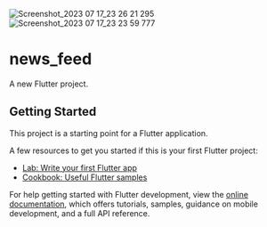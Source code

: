 ![Screenshot_2023 07 17_23 26 21 295](https://github.com/kazishamim71/news_feed/assets/120647540/52cdc7f2-6a53-488c-b713-8c6ea145e9e9)
![Screenshot_2023 07 17_23 23 59 777](https://github.com/kazishamim71/news_feed/assets/120647540/94f9b505-e3ba-4d58-8de0-bf7f0b6319b4)
# news_feed

A new Flutter project.

## Getting Started

This project is a starting point for a Flutter application.

A few resources to get you started if this is your first Flutter project:

- [Lab: Write your first Flutter app](https://docs.flutter.dev/get-started/codelab)
- [Cookbook: Useful Flutter samples](https://docs.flutter.dev/cookbook)

For help getting started with Flutter development, view the
[online documentation](https://docs.flutter.dev/), which offers tutorials,
samples, guidance on mobile development, and a full API reference.
